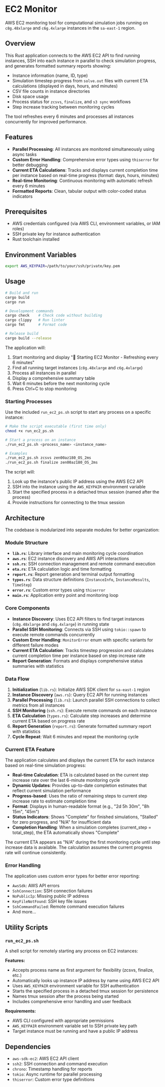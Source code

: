 # EC2 Monitor

AWS EC2 monitoring tool for computational simulation jobs running on `c8g.48xlarge` and `c6g.4xlarge` instances in the `sa-east-1` region.

## Overview

This Rust application connects to the AWS EC2 API to find running instances, SSH into each instance in parallel to check simulation progress, and generates formatted summary reports showing:

- Instance information (name, ID, type)
- Simulation timestep progress from `solve.out` files with current ETA calculations (displayed in days, hours, and minutes)
- CSV file counts in instance directories  
- Disk space usage
- Process status for `zcsvs`, `finalize`, and `s3 sync` workflows
- Step increase tracking between monitoring cycles

The tool refreshes every 6 minutes and processes all instances concurrently for improved performance.

## Features

- **Parallel Processing**: All instances are monitored simultaneously using async tasks
- **Custom Error Handling**: Comprehensive error types using `thiserror` for better debugging
- **Current ETA Calculations**: Tracks and displays current completion time per instance based on real-time progress (format: days, hours, minutes)
- **Real-time Monitoring**: Continuous monitoring with automatic refresh every 6 minutes
- **Formatted Reports**: Clean, tabular output with color-coded status indicators

## Prerequisites

- AWS credentials configured (via AWS CLI, environment variables, or IAM roles)
- SSH private key for instance authentication
- Rust toolchain installed

## Environment Variables

```bash
export AWS_KEYPAIR=/path/to/your/ssh/private/key.pem
```

## Usage

```bash
# Build and run
cargo build
cargo run

# Development commands
cargo check    # Check code without building
cargo clippy   # Run linter  
cargo fmt      # Format code

# Release build
cargo build --release
```

The application will:
1. Start monitoring and display "🚀 Starting EC2 Monitor - Refreshing every 6 minutes"
2. Find all running target instances (`c8g.48xlarge` and `c6g.4xlarge`)
3. Process all instances in parallel 
4. Display a comprehensive summary table
5. Wait 6 minutes before the next monitoring cycle
6. Press Ctrl+C to stop monitoring

### Starting Processes

Use the included `run_ec2_ps.sh` script to start any process on a specific instance:

```bash
# Make the script executable (first time only)
chmod +x run_ec2_ps.sh

# Start a process on an instance
./run_ec2_ps.sh <process_name> <instance_name>

# Examples
./run_ec2_ps.sh zcsvs zen00az180_OS_2ms
./run_ec2_ps.sh finalize zen00az180_OS_2ms
```

The script will:
1. Look up the instance's public IP address using the AWS EC2 API
2. SSH into the instance using the `AWS_KEYPAIR` environment variable
3. Start the specified process in a detached tmux session (named after the process)
4. Provide instructions for connecting to the tmux session

## Architecture

The codebase is modularized into separate modules for better organization:

### Module Structure

- **`lib.rs`**: Library interface and main monitoring cycle coordination
- **`aws.rs`**: EC2 instance discovery and AWS API interactions
- **`ssh.rs`**: SSH connection management and remote command execution  
- **`eta.rs`**: ETA calculation logic and time formatting
- **`report.rs`**: Report generation and terminal output formatting
- **`types.rs`**: Data structure definitions (`InstanceInfo`, `InstanceResults`, `TimeStep`)
- **`error.rs`**: Custom error types using `thiserror`
- **`main.rs`**: Application entry point and monitoring loop

### Core Components

- **Instance Discovery**: Uses EC2 API filters to find target instances (`c8g.48xlarge` and `c6g.4xlarge`) in running state
- **Parallel SSH Monitoring**: Connects via SSH using `tokio::spawn` to execute remote commands concurrently
- **Custom Error Handling**: `MonitorError` enum with specific variants for different failure modes
- **Current ETA Calculation**: Tracks timestep progression and calculates current completion time per instance based on step increase rate
- **Report Generation**: Formats and displays comprehensive status summaries with statistics

### Data Flow

1. **Initialization** (`lib.rs`): Initialize AWS SDK client for `sa-east-1` region
2. **Instance Discovery** (`aws.rs`): Query EC2 API for running instances
3. **Parallel Processing** (`lib.rs`): Launch parallel SSH connections to collect metrics from all instances
4. **SSH Monitoring** (`ssh.rs`): Execute remote commands on each instance
5. **ETA Calculation** (`types.rs`): Calculate step increases and determine current ETA based on progress rate
6. **Report Generation** (`report.rs`): Generate formatted summary report with statistics
7. **Cycle Repeat**: Wait 6 minutes and repeat the monitoring cycle

### Current ETA Feature

The application calculates and displays the current ETA for each instance based on real-time simulation progress:

- **Real-time Calculation**: ETA is calculated based on the current step increase rate over the last 6-minute monitoring cycle
- **Dynamic Updates**: Provides up-to-date completion estimates that reflect current simulation performance
- **Progress-based**: Uses the ratio of remaining steps to current step increase rate to estimate completion time
- **Format**: Displays in human-readable format (e.g., "2d 5h 30m", "8h 15m", "45m")
- **Status Indicators**: Shows "Complete" for finished simulations, "Stalled" for zero progress, and "N/A" for insufficient data
- **Completion Handling**: When a simulation completes (current_step = total_step), the ETA automatically shows "Complete"

The current ETA appears as "N/A" during the first monitoring cycle until step increase data is available. The calculation assumes the current progress rate will continue consistently.

### Error Handling

The application uses custom error types for better error reporting:
- `AwsSdk`: AWS API errors
- `SshConnection`: SSH connection failures
- `NoPublicIp`: Missing public IP address
- `KeyFileNotFound`: SSH key file issues
- `SshCommandFailed`: Remote command execution failures
- And more...

## Utility Scripts

### `run_ec2_ps.sh`

A shell script for remotely starting any process on EC2 instances:

**Features:**
- Accepts process name as first argument for flexibility (zcsvs, finalize, etc.)
- Automatically looks up instance IP address by name using AWS EC2 API
- Uses `AWS_KEYPAIR` environment variable for SSH authentication
- Starts the specified process in a detached tmux session for persistence
- Names tmux session after the process being started
- Includes comprehensive error handling and user feedback

**Requirements:**
- AWS CLI configured with appropriate permissions
- `AWS_KEYPAIR` environment variable set to SSH private key path
- Target instance must be running and have a public IP address

## Dependencies

- `aws-sdk-ec2`: AWS EC2 API client
- `ssh2`: SSH connection and command execution
- `chrono`: Timestamp handling for reports
- `tokio`: Async runtime for parallel processing
- `thiserror`: Custom error type definitions